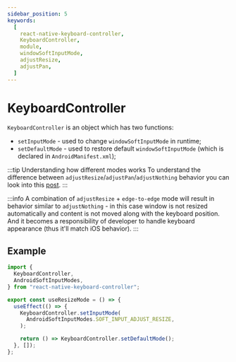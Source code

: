 ```yaml
---
sidebar_position: 5
keywords:
  [
    react-native-keyboard-controller,
    KeyboardController,
    module,
    windowSoftInputMode,
    adjustResize,
    adjustPan,
  ]
---
```


# KeyboardController

`KeyboardController` is an object which has two functions:

- `setInputMode` - used to change `windowSoftInputMode` in runtime;
- `setDefaultMode` - used to restore default `windowSoftInputMode` (which is declared in `AndroidManifest.xml`);

:::tip Understanding how different modes works
To understand the difference between `adjustResize`/`adjustPan`/`adjustNothing` behavior you can look into this [post](https://stackoverflow.com/questions/17410499/difference-between-adjustresize-and-adjustpan-in-android/71301500#71301500).
:::

:::info
A combination of `adjustResize` + `edge-to-edge` mode will result in behavior similar to `adjustNothing` - in this case window is not resized automatically and content is not moved along with the keyboard position. And it becomes a responsibility of developer to handle keyboard appearance (thus it'll match iOS behavior).
:::

## Example

```ts
import {
  KeyboardController,
  AndroidSoftInputModes,
} from "react-native-keyboard-controller";

export const useResizeMode = () => {
  useEffect(() => {
    KeyboardController.setInputMode(
      AndroidSoftInputModes.SOFT_INPUT_ADJUST_RESIZE,
    );

    return () => KeyboardController.setDefaultMode();
  }, []);
};
```
